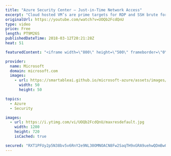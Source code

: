 ```yaml
---
title: "Azure Security Center – Just-in-Time Network Access"
excerpt: "Cloud hosted VM’s are prime targets for RDP and SSH brute force attacks because management ports are typically left in an open state. With Just in Time network access, you can put any of your ports, not just management ports, into a default deny state until a user requires access. Once access is requested,"
originalUrl: https://youtube.com/watch?v=UOQb2FcdQnU
type: video
price: Free
length: PT9M26S
publishedDateTime: 2018-03-12T20:21:28Z
heat: 51

featuredContent: "<iframe width=\"800\" height=\"500\" frameborder=\"0\" src=\"https://www.youtube.com/embed/UOQb2FcdQnU\" allow=\"accelerometer; autoplay; encrypted-media; gyroscope; picture-in-picture\" allowfullscreen></iframe>"

provider:
  name: Microsoft
  domain: microsoft.com
  images:
    - url: https://smartableai.github.io/microsoft-azure/assets/images/organizations/microsoft.com-50x50.jpg
      width: 50
      height: 50

topics:
  - Azure
  - Security

images:
  - url: https://i.ytimg.com/vi/UOQb2FcdQnU/maxresdefault.jpg
    width: 1280
    height: 720
    isCached: true

secured: "RXT1PFUy2p5N38bv5v6RnY2e9NL30OMNOACN8Fw2SaqTH9xGRA9uehwQDmBw03cojohiQiMSKmSZCVbCAS4R1JgQayPged29kp0IJQ0dUeROItQOgTBJB7Y3c4dJnBr1BPpTOT2gIzc3JJ+8OQ3PbDFHzOt495/OquJGid5qdgWipA/IrAKXwpNjp7LMkEOWlPvrmFZzPLtDKDFSyZvLCvR5ug9LB11DRN4/ltDzd/qqfWO1oNI4Gi7VKxl02zCxoWz2mdnslWT4dcADNBhR7xaL0qHs61f5I04XlaZZt1/ZHJutIeyOWmr8EeLbKBuNjy4w22H1HmnUp4gxYIIcXQF1x9qcl5lvlcOGEi7moclOYmBv9YH0ekWJDah6EuvSUoq9Bxa619XCftxBqhFNmcXezleyjUayA+YLbAMhILU=;Gc9AtXQumwFsk7hEtOMYFQ=="
---
```


